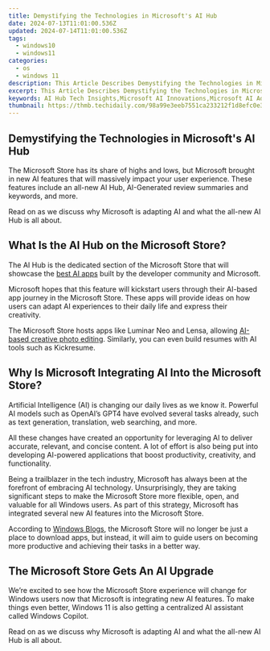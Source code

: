 ```yaml
---
title: Demystifying the Technologies in Microsoft's AI Hub
date: 2024-07-13T11:01:00.536Z
updated: 2024-07-14T11:01:00.536Z
tags:
  - windows10
  - windows11
categories:
  - os
  - windows 11
description: This Article Describes Demystifying the Technologies in Microsoft's AI Hub
excerpt: This Article Describes Demystifying the Technologies in Microsoft's AI Hub
keywords: AI Hub Tech Insights,Microsoft AI Innovations,Microsoft AI Advancements,Understanding Microsoft AI,Exploring AI Technologies,Deciphering Microsoft's AI,AI Hub in Microsoft
thumbnail: https://thmb.techidaily.com/98a99e3eeb7551ca233212f1d8efc0e3f75521feec7e96aa9478cde7f5ee2f72.jpg
---
```


## Demystifying the Technologies in Microsoft's AI Hub

 The Microsoft Store has its share of highs and lows, but Microsoft brought in new AI features that will massively impact your user experience. These features include an all-new AI Hub, AI-Generated review summaries and keywords, and more.

 Read on as we discuss why Microsoft is adapting AI and what the all-new AI Hub is all about.

## What Is the AI Hub on the Microsoft Store?

 The AI Hub is the dedicated section of the Microsoft Store that will showcase the [best AI apps](https://www.makeuseof.com/best-ai-web-apps/) built by the developer community and Microsoft.

 Microsoft hopes that this feature will kickstart users through their AI-based app journey in the Microsoft Store. These apps will provide ideas on how users can adapt AI experiences to their daily life and express their creativity.

 The Microsoft Store hosts apps like Luminar Neo and Lensa, allowing [AI-based creative photo editing](https://www.makeuseof.com/best-free-ai-online-photo-editors/). Similarly, you can even build resumes with AI tools such as Kickresume.

## Why Is Microsoft Integrating AI Into the Microsoft Store?

 Artificial Intelligence (AI) is changing our daily lives as we know it. Powerful AI models such as OpenAI’s GPT4 have evolved several tasks already, such as text generation, translation, web searching, and more.

 All these changes have created an opportunity for leveraging AI to deliver accurate, relevant, and concise content. A lot of effort is also being put into developing AI-powered applications that boost productivity, creativity, and functionality.

 Being a trailblazer in the tech industry, Microsoft has always been at the forefront of embracing AI technology. Unsurprisingly, they are taking significant steps to make the Microsoft Store more flexible, open, and valuable for all Windows users. As part of this strategy, Microsoft has integrated several new AI features into the Microsoft Store.

 According to [Windows Blogs](https://blogs.windows.com/windowsdeveloper/2023/05/23/welcoming-ai-to-the-microsoft-store-on-windows/), the Microsoft Store will no longer be just a place to download apps, but instead, it will aim to guide users on becoming more productive and achieving their tasks in a better way.

## The Microsoft Store Gets An AI Upgrade

 We’re excited to see how the Microsoft Store experience will change for Windows users now that Microsoft is integrating new AI features. To make things even better, Windows 11 is also getting a centralized AI assistant called Windows Copilot.

 Read on as we discuss why Microsoft is adapting AI and what the all-new AI Hub is all about.



<ins class="adsbygoogle"
      style="display:block"
      data-ad-client="ca-pub-7571918770474297"
      data-ad-slot="8358498916"
      data-ad-format="auto"
      data-full-width-responsive="true"></ins>

